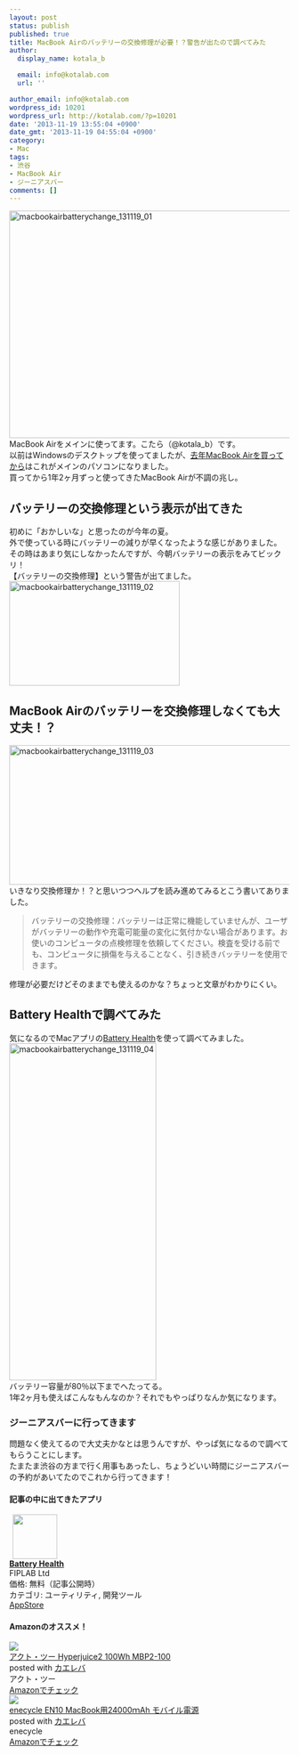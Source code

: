 ```yaml
---
layout: post
status: publish
published: true
title: MacBook Airのバッテリーの交換修理が必要！？警告が出たので調べてみた
author:
  display_name: kotala_b

  email: info@kotalab.com
  url: ''

author_email: info@kotalab.com
wordpress_id: 10201
wordpress_url: http://kotalab.com/?p=10201
date: '2013-11-19 13:55:04 +0900'
date_gmt: '2013-11-19 04:55:04 +0900'
category:
- Mac
tags:
- 渋谷
- MacBook Air
- ジーニアスバー
comments: []
---
```

<p><img src="http://kotalab.com/wp-content/uploads/macbookairbatterychange_131119_01-546x409.jpg" alt="macbookairbatterychange_131119_01" width="546" height="409" class="alignnone size-large wp-image-10205" /><br />
MacBook Airをメインに使ってます。こたら（@kotala_b）です。<br />
以前はWindowsのデスクトップを使ってましたが、<a href="http://kotalab.com/macbook-air-24hours" title="圧倒的な早さに驚いた！MacBook Airが注文から25時間後には届いた！">去年MacBook Airを買ってから</a>はこれがメインのパソコンになりました。<br />
買ってから1年2ヶ月ずっと使ってきたMacBook Airが不調の兆し。<br />
<!--more--></p>
<h2>バッテリーの交換修理という表示が出てきた</h2>
<p>初めに「おかしいな」と思ったのが今年の夏。<br />
外で使っている時にバッテリーの減りが早くなったような感じがありました。<br />
その時はあまり気にしなかったんですが、今朝バッテリーの表示をみてビックリ！<br />
【バッテリーの交換修理】という警告が出てました。<br />
<img src="http://kotalab.com/wp-content/uploads/macbookairbatterychange_131119_02.jpg" alt="macbookairbatterychange_131119_02" width="306" height="188" class="alignnone size-full wp-image-10206" /></p>
<h2>MacBook Airのバッテリーを交換修理しなくても大丈夫！？</h2>
<p><img src="http://kotalab.com/wp-content/uploads/macbookairbatterychange_131119_03-546x251.jpg" alt="macbookairbatterychange_131119_03" width="546" height="251" class="alignnone size-large wp-image-10207" /><br />
いきなり交換修理か！？と思いつつヘルプを読み進めてみるとこう書いてありました。</p>
<blockquote><p>バッテリーの交換修理：バッテリーは正常に機能していませんが、ユーザがバッテリーの動作や充電可能量の変化に気付かない場合があります。お使いのコンピュータの点検修理を依頼してください。検査を受ける前でも、コンピュータに損傷を与えることなく、引き続きバッテリーを使用できます。</p></blockquote>
<p>修理が必要だけどそのままでも使えるのかな？ちょっと文章がわかりにくい。</p>
<h2>Battery Healthで調べてみた</h2>
<p>気になるのでMacアプリの<a href="https://itunes.apple.com/jp/app/battery-health/id490192174?mt=12&uo=4&at=10l4yU" rel="nofollow" target="_blank">Battery Health</a>を使って調べてみました。<br />
<img src="http://kotalab.com/wp-content/uploads/macbookairbatterychange_131119_04.jpg" alt="macbookairbatterychange_131119_04" width="264" height="606" class="alignnone size-full wp-image-10208" /><br />
バッテリー容量が80％以下までへたってる。<br />
1年2ヶ月も使えばこんなもんなのか？それでもやっぱりなんか気になります。</p>
<h3>ジーニアスバーに行ってきます</h3>
<p>問題なく使えてるので大丈夫かなとは思うんですが、やっぱ気になるので調べてもらうことにします。<br />
たまたま渋谷の方まで行く用事もあったし、ちょうどいい時間にジーニアスバーの予約があいてたのでこれから行ってきます！</p>
<h4 class="app">記事の中に出てきたアプリ</h4>
<div class="applink">
<div class="applinkimg"><a href="https://itunes.apple.com/jp/app/battery-health/id490192174?mt=12&uo=4&at=10l4yU" rel="nofollow" target="_blank"><img hspace="6" src="http://a4.mzstatic.com/us/r30/Purple/v4/2a/61/43/2a614364-24d2-538b-d80c-baadc8f1a621/APPL.512x512-75.png" width="80" /></a></div>
<div class="applinktext">
<div class="applinktitle"><strong><a href="https://itunes.apple.com/jp/app/battery-health/id490192174?mt=12&uo=4&at=10l4yU" rel="nofollow" target="_blank">Battery Health</a></strong></div>
<div class="applinkinfo">FIPLAB Ltd</div>
<div class="applinkinfo">価格: 無料（記事公開時）</div>
<div class="applinkinfo">カテゴリ: ユーティリティ, 開発ツール</div>
</div>
<div class="clear"></div>
<div class="appstorelink"><a href="https://itunes.apple.com/jp/app/battery-health/id490192174?mt=12&uo=4&at=10l4yU" rel="nofollow" target="_blank">AppStore</a></div>
</div>
<h4 class="aam">Amazonのオススメ！</h4>
<div class="kaerebalink-box">
<div class="kaerebalink-image"><a href="http://www.amazon.co.jp/exec/obidos/ASIN/B00A4ZGYWE/same-22/ref=nosim/" rel="nofollow" target="_blank"><img src="http://ecx.images-amazon.com/images/I/416WMSmWvYL._SL160_.jpg" style="border: none;" /></a></div>
<div class="kaerebalink-info">
<div class="kaerebalink-name"><a href="http://www.amazon.co.jp/exec/obidos/ASIN/B00A4ZGYWE/same-22/ref=nosim/" rel="nofollow" target="_blank">アクト・ツー Hyperjuice2 100Wh MBP2-100</a>
<div class="kaerebalink-powered-date">posted with <a href="http://kaereba.com" rel="nofollow" target="_blank">カエレバ</a></div>
</div>
<div class="kaerebalink-detail"> アクト・ツー     </div>
<div class="kaerebalink-link1">
<div class="shoplinkamazon"><a href="http://www.amazon.co.jp/gp/search?keywords=MBP2-100&__mk_ja_JP=%83J%83%5E%83J%83i&tag=same-22" rel="nofollow" target="_blank" title="アマゾン" >Amazonでチェック</a></div>
</div>
</div>
<div class="booklink-footer"></div>
</div>
<div class="kaerebalink-box">
<div class="kaerebalink-image"><a href="http://www.amazon.co.jp/exec/obidos/ASIN/B00EE1TLI8/same-22/ref=nosim/" rel="nofollow" target="_blank"><img src="http://ecx.images-amazon.com/images/I/31nOA0AWgxL._SL160_.jpg" style="border: none;" /></a></div>
<div class="kaerebalink-info">
<div class="kaerebalink-name"><a href="http://www.amazon.co.jp/exec/obidos/ASIN/B00EE1TLI8/same-22/ref=nosim/" rel="nofollow" target="_blank">enecycle EN10 MacBook用24000ｍAh モバイル電源</a>
<div class="kaerebalink-powered-date">posted with <a href="http://kaereba.com" rel="nofollow" target="_blank">カエレバ</a></div>
</div>
<div class="kaerebalink-detail"> enecycle     </div>
<div class="kaerebalink-link1">
<div class="shoplinkamazon"><a href="http://www.amazon.co.jp/gp/search?keywords=EN10&__mk_ja_JP=%83J%83%5E%83J%83i&tag=same-22" rel="nofollow" target="_blank" title="アマゾン" >Amazonでチェック</a></div>
</div>
</div>
<div class="booklink-footer"></div>
</div>
